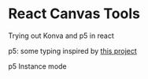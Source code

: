 # React Canvas Tools

Trying out Konva and p5 in react

p5: some typing inspired by [this project](https://github.com/GoSubRoutine/Steering-Text-Paths)

p5 Instance mode
